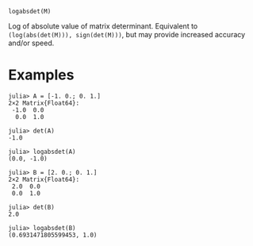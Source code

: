 ```
logabsdet(M)
```

Log of absolute value of matrix determinant. Equivalent to `(log(abs(det(M))), sign(det(M)))`, but may provide increased accuracy and/or speed.

# Examples

```jldoctest
julia> A = [-1. 0.; 0. 1.]
2×2 Matrix{Float64}:
 -1.0  0.0
  0.0  1.0

julia> det(A)
-1.0

julia> logabsdet(A)
(0.0, -1.0)

julia> B = [2. 0.; 0. 1.]
2×2 Matrix{Float64}:
 2.0  0.0
 0.0  1.0

julia> det(B)
2.0

julia> logabsdet(B)
(0.6931471805599453, 1.0)
```
